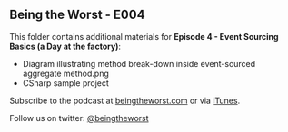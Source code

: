 ## Being the Worst - E004

This folder contains additional materials for **Episode 4 - Event Sourcing Basics (a Day at the factory)**:

* Diagram illustrating method break-down inside event-sourced aggregate method.png
* CSharp sample project

Subscribe to the podcast at [beingtheworst.com](http://beingtheworst.com)
or via [iTunes](http://itunes.apple.com/us/podcast/being-the-worst/id554597082).

Follow us on twitter: [@beingtheworst](https://twitter.com/beingtheworst)